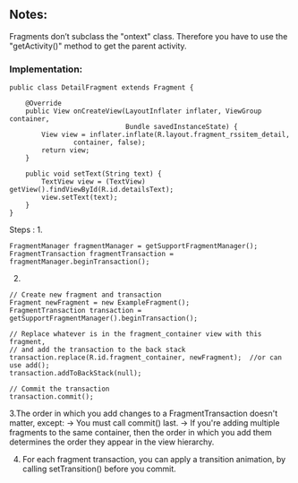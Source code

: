 ## Notes:
Fragments don’t subclass the "ontext" class. Therefore you have to use the "getActivity()" method to get the parent activity.




### Implementation:

```
public class DetailFragment extends Fragment {

    @Override
    public View onCreateView(LayoutInflater inflater, ViewGroup container,
                             Bundle savedInstanceState) {
        View view = inflater.inflate(R.layout.fragment_rssitem_detail,
                container, false);
        return view;
    }

    public void setText(String text) {
        TextView view = (TextView) getView().findViewById(R.id.detailsText);
        view.setText(text);
    }
}
```

Steps :
1.
```
FragmentManager fragmentManager = getSupportFragmentManager();
FragmentTransaction fragmentTransaction = fragmentManager.beginTransaction();
```
2.
```
// Create new fragment and transaction
Fragment newFragment = new ExampleFragment();
FragmentTransaction transaction = getSupportFragmentManager().beginTransaction();

// Replace whatever is in the fragment_container view with this fragment,
// and add the transaction to the back stack
transaction.replace(R.id.fragment_container, newFragment);  //or can use add();
transaction.addToBackStack(null);

// Commit the transaction
transaction.commit();
```
3.The order in which you add changes to a FragmentTransaction doesn't matter, except:
-> You must call commit() last.
-> If you're adding multiple fragments to the same container, then the order in which you add them determines the order they appear in      the view hierarchy.


4. For each fragment transaction, you can apply a transition animation, by calling setTransition() before you commit.
